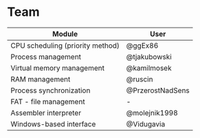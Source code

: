 # Team

| Module                           | User             |
| -------------------------------- | ---------------- |
| CPU scheduling (priority method) | @ggEx86          |
| Process management               | @tjakubowski     |
| Virtual memory management        | @kamilmosek      |
| RAM management                   | @ruscin          |
| Process synchronization          | @PrzerostNadSens |
| FAT - file management            | -                |
| Assembler interpreter            | @molejnik1998    |
| Windows-based interface          | @Vidugavia       |